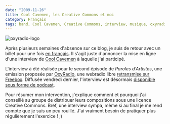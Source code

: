 ```yaml
---
date: "2009-11-26"
title: Cool Cavemen, les Creative Commons et moi
category: Français
tags: band, Cool Cavemen, Creative Commons, interview, musique, oxyradio, podcast, radio
---
```


![oxyradio-logo](/uploads/2009/oxyradio-logo.png)

Après plusieurs semaines d'absence sur ce blog, je suis de retour avec un
billet pour une fois [en français]({category}francais). Il s'agit juste
d'annoncer la mise en ligne d'une interview de [Cool
Cavemen](https://coolcavemen.com) à laquelle j'ai participé.

L'interview à été réalisée pour le second épisode de _Paroles d'Artistes_, une
emission proposée par [OxyRadio](https://web.archive.org/web/20180325205952/http://oxyradio.net/), une webradio libre
[retransmise sur Freebox](https://web.archive.org/web/20100715042903/https://www.oxyradio.net/news-55.html). Diffusée
vendredi dernier, l'interview est désormais [disponible sous forme de
podcast](https://web.archive.org/web/20100715003245/https://www.oxyradio.net/podcast-121.html).

Pour résumer mon intervention, j'explique comment et pourquoi j'ai conseillé au
groupe de distribuer leurs compositions sous une licence Creative Commons.
Bref, une interview sympa, même si au final je me rend compte que je suis un
peu rouillé. J'ai vraiment besoin de pratiquer plus régulièrement l'exercice&nbsp;!
;)
